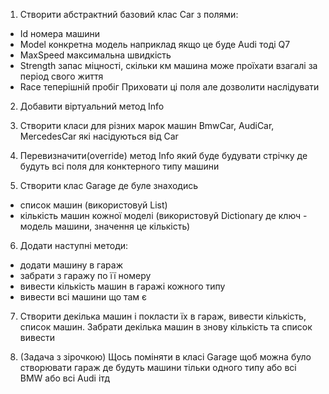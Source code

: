 1. Створити абстрактний базовий клас Car з полями:
- Id номера машини
- Model конкретна модель наприклад якщо це буде Audi тоді Q7
- MaxSpeed максимальна швидкість
- Strength запас міцності, скільки км машина може проїхати взагалі за період свого життя
- Race теперішній пробіг
Приховати ці поля але дозволити наслідувати
2. Добавити віртуальний метод Info 

3. Створити класи для різних марок машин BmwCar, AudiCar, MercedesCar які насідуються від Car
4. Перевизначити(override) метод Info який буде будувати стрічку де будуть всі поля для конктерного типу машини 

5. Створити клас Garage де буле знаходись 
- список машин (використовуй List)
- кількість машин кожної моделі (використовуй Dictionary де ключ - модель машини, значення це кількість)
6. Додати наступні методи:
- додати машину в гараж
- забрати з гаражу по її номеру
- вивести кількість машин в гаражі кожного типу
- вивести всі машини що там є


7. Створити декілька машин і покласти їх в гараж, вивести кількість, список машин. Забрати декілька машин в знову кількість та список вивести

8. (Задача з зірочкою) Щось поміняти в класі Garage щоб можна було створювати гараж де будуть машини тільки одного типу або всі BMW або всі Audi ітд